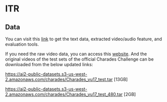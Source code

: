 # ITR

## Data

You can visit this [link](https://drive.google.com/drive/folders/1SlZTySJAk_2tiMG5F8ivxCfOl_OWwd_Q) to get the text data, extracted video/audio feature, and evaluation tools.

If you need the raw video data, you can access this [website](https://prior.allenai.org/projects/charades). And the original videos of the test sets of the official Charades Challenge can be downloaded from the below updated links:

https://ai2-public-datasets.s3-us-west-2.amazonaws.com/charades/Charades_vu17_test.tar [13GB]

https://ai2-public-datasets.s3-us-west-2.amazonaws.com/charades/Charades_vu17_test_480.tar [2GB]
